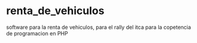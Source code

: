 # renta_de_vehiculos
software para la renta de vehiculos, para el rally del itca para la copetencia de programacion en PHP
